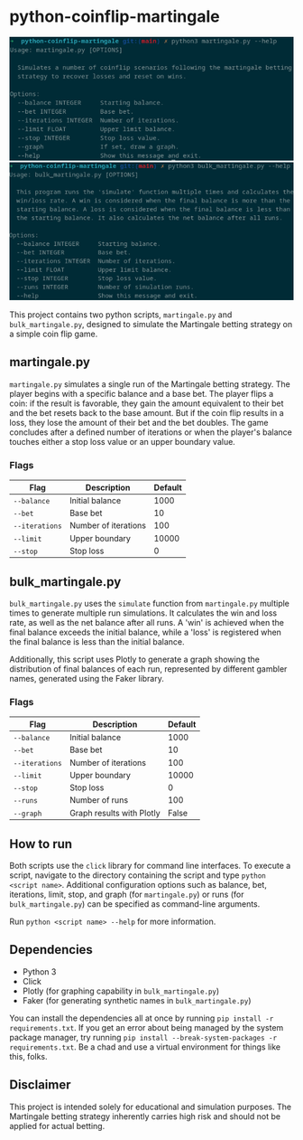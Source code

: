 # python-coinflip-martingale

![Martingale](img/martingale.png)
![Bulk Martingale](img/bulk_martingale.png)

This project contains two python scripts, `martingale.py` and `bulk_martingale.py`, designed to simulate the Martingale betting strategy on a simple coin flip game.

## martingale.py

`martingale.py` simulates a single run of the Martingale betting strategy. The player begins with a specific balance and a base bet. The player flips a coin: if the result is favorable, they gain the amount equivalent to their bet and the bet resets back to the base amount. But if the coin flip results in a loss, they lose the amount of their bet and the bet doubles. The game concludes after a defined number of iterations or when the player's balance touches either a stop loss value or an upper boundary value.

### Flags

| Flag | Description | Default |
| ---- | ----------- | ------- |
| `--balance` | Initial balance | 1000 |
| `--bet` | Base bet | 10 |
| `--iterations` | Number of iterations | 100 |
| `--limit` | Upper boundary | 10000 |
| `--stop` | Stop loss | 0 |

## bulk_martingale.py

`bulk_martingale.py` uses the `simulate` function from `martingale.py` multiple times to generate multiple run simulations. It calculates the win and loss rate, as well as the net balance after all runs. A 'win' is achieved when the final balance exceeds the initial balance, while a 'loss' is registered when the final balance is less than the initial balance. 

Additionally, this script uses Plotly to generate a graph showing the distribution of final balances of each run, represented by different gambler names, generated using the Faker library.

### Flags

| Flag | Description | Default |
| ---- | ----------- | ------- |
| `--balance` | Initial balance | 1000 |
| `--bet` | Base bet | 10 |
| `--iterations` | Number of iterations | 100 |
| `--limit` | Upper boundary | 10000 |
| `--stop` | Stop loss | 0 |
| `--runs` | Number of runs | 100 |
| `--graph` | Graph results with Plotly | False |

## How to run

Both scripts use the `click` library for command line interfaces. To execute a script, navigate to the directory containing the script and type `python <script name>`. Additional configuration options such as balance, bet, iterations, limit, stop, and graph (for `martingale.py`) or runs (for `bulk_martingale.py`) can be specified as command-line arguments.

Run `python <script name> --help` for more information.

## Dependencies

- Python 3
- Click
- Plotly (for graphing capability in `bulk_martingale.py`) 
- Faker (for generating synthetic names in `bulk_martingale.py`)

You can install the dependencies all at once by running `pip install -r requirements.txt`. If you get an error about being managed by the system package manager, try running `pip install --break-system-packages -r requirements.txt`. Be a chad and use a virtual environment for things like this, folks.

## Disclaimer

This project is intended solely for educational and simulation purposes. The Martingale betting strategy inherently carries high risk and should not be applied for actual betting.